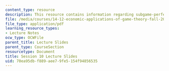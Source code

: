 ```yaml
---
content_type: resource
description: This resource contains information regarding subgame-perfect equilibrium.
file: /media/courses/14-12-economic-applications-of-game-theory-fall-2012/70ea95dbf889aee79fe5154f94856535_MIT14_12F12_slides10.pdf
file_type: application/pdf
learning_resource_types:
- Lecture Notes
ocw_type: OCWFile
parent_title: Lecture Slides
parent_type: CourseSection
resourcetype: Document
title: Session 10 Lecture Slides
uid: 70ea95db-f889-aee7-9fe5-154f94856535
---
```

